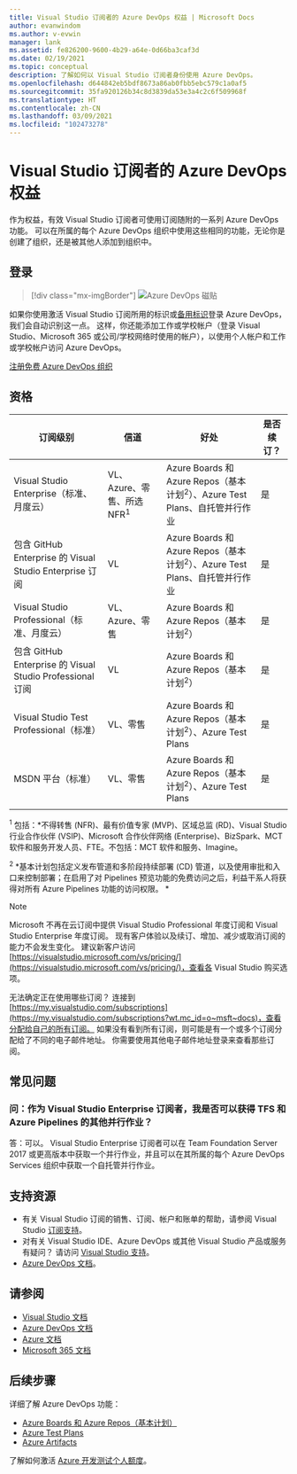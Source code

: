 ```yaml
---
title: Visual Studio 订阅者的 Azure DevOps 权益 | Microsoft Docs
author: evanwindom
ms.author: v-evwin
manager: lank
ms.assetid: fe826200-9600-4b29-a64e-0d66ba3caf3d
ms.date: 02/19/2021
ms.topic: conceptual
description: 了解如何以 Visual Studio 订阅者身份使用 Azure DevOps。
ms.openlocfilehash: d644842eb5bdf8673a86ab0fbb5ebc579c1a0af5
ms.sourcegitcommit: 35fa920126b34c8d3839da53e3a4c2c6f509968f
ms.translationtype: HT
ms.contentlocale: zh-CN
ms.lasthandoff: 03/09/2021
ms.locfileid: "102473278"
---
```

# <a name="azure-devops-benefits-for-visual-studio-subscribers"></a>Visual Studio 订阅者的 Azure DevOps 权益
作为权益，有效 Visual Studio 订阅者可使用订阅随附的一系列 Azure DevOps 功能。 可以在所属的每个 Azure DevOps 组织中使用这些相同的功能，无论你是创建了组织，还是被其他人添加到组织中。

## <a name="sign-in"></a>登录

   > [!div class="mx-imgBorder"]
   > ![Azure DevOps 磁贴](_img/vs-azure-devops/vs-azure-devops-tile.png "单击“开始”以登录到 Azure DevOps。")

   
如果你使用激活 Visual Studio 订阅所用的标识或[备用标识](vs-alternate-identity.md)登录 Azure DevOps，我们会自动识别这一点。  这样，你还能添加工作或学校帐户（登录 Visual Studio、Microsoft 365 或公司/学校网络时使用的帐户），以使用个人帐户和工作或学校帐户访问 Azure DevOps。

[注册免费 Azure DevOps 组织](https://visualstudio.microsoft.com/team-services/)

## <a name="eligibility"></a>资格
| 订阅级别                                                 |     信道                                            | 好处                                                          | 是否续订？    |
|--------------------------------------------------------------------|---------------------------------------------------------|------------------------------------------------------------------|---------------|
| Visual Studio Enterprise（标准、月度云）   | VL、Azure、零售、所选 NFR<sup>1</sup>  | Azure Boards 和 Azure Repos（基本计划<sup>2</sup>）、Azure Test Plans、自托管并行作业 |  是          |
| 包含 GitHub Enterprise 的 Visual Studio Enterprise 订阅   | VL| Azure Boards 和 Azure Repos（基本计划<sup>2</sup>）、Azure Test Plans、自托管并行作业 |  是          |
| Visual Studio Professional（标准、月度云） | VL、Azure、零售                                        | Azure Boards 和 Azure Repos（基本计划<sup>2</sup>）                                                             |  是          |
| 包含 GitHub Enterprise 的 Visual Studio Professional 订阅 | VL| Azure Boards 和 Azure Repos（基本计划<sup>2</sup>）                                                             |  是          |
| Visual Studio Test Professional（标准）                         | VL、零售                                              | Azure Boards 和 Azure Repos（基本计划<sup>2</sup>）、Azure Test Plans                                              |  是          |
| MSDN 平台（标准）                                          | VL、零售                                              | Azure Boards 和 Azure Repos（基本计划<sup>2</sup>）、Azure Test Plans                                             |  是          |
||

<sup>1</sup>  包括：*不得转售 (NFR)、最有价值专家 (MVP)、区域总监 (RD)、Visual Studio 行业合作伙伴 (VSIP)、Microsoft 合作伙伴网络 (Enterprise)、BizSpark、MCT 软件和服务开发人员、FTE。不包括：MCT 软件和服务、Imagine。

<sup>2</sup> *基本计划包括定义发布管道和多阶段持续部署 (CD) 管道，以及使用审批和入口来控制部署；在启用了对 Pipelines 预览功能的免费访问之后，利益干系人将获得对所有 Azure Pipelines 功能的访问权限。 *

> [!NOTE]
> Microsoft 不再在云订阅中提供 Visual Studio Professional 年度订阅和 Visual Studio Enterprise 年度订阅。 现有客户体验以及续订、增加、减少或取消订阅的能力不会发生变化。 建议新客户访问 [https://visualstudio.microsoft.com/vs/pricing/](https://visualstudio.microsoft.com/vs/pricing/)，查看各 Visual Studio 购买选项。

无法确定正在使用哪些订阅？  连接到 [https://my.visualstudio.com/subscriptions](https://my.visualstudio.com/subscriptions?wt.mc_id=o~msft~docs)，查看分配给自己的所有订阅。
如果没有看到所有订阅，则可能是有一个或多个订阅分配给了不同的电子邮件地址。  你需要使用其他电子邮件地址登录来查看那些订阅。

## <a name="frequently-asked-questions"></a>常见问题
### <a name="q-as-a-visual-studio-enterprise-subscriber-do-i-get-additional-parallel-jobs-for-tfs-and-azure-pipelines"></a>问：作为 Visual Studio Enterprise 订阅者，我是否可以获得 TFS 和 Azure Pipelines 的其他并行作业？
答：可以。 Visual Studio Enterprise 订阅者可以在 Team Foundation Server 2017 或更高版本中获取一个并行作业，并且可以在其所属的每个 Azure DevOps Services 组织中获取一个自托管并行作业。

## <a name="support-resources"></a>支持资源
- 有关 Visual Studio 订阅的销售、订阅、帐户和账单的帮助，请参阅 Visual Studio [订阅支持](https://aka.ms/vssubscriberhelp)。
- 对有关 Visual Studio IDE、Azure DevOps 或其他 Visual Studio 产品或服务有疑问？  请访问 [Visual Studio 支持](https://visualstudio.microsoft.com/support/)。
- [Azure DevOps 文档](/azure/devops/)。

## <a name="see-also"></a>请参阅
- [Visual Studio 文档](/visualstudio/)
- [Azure DevOps 文档](/azure/devops/)
- [Azure 文档](/azure/)
- [Microsoft 365 文档](/microsoft-365/)

## <a name="next-steps"></a>后续步骤
详细了解 Azure DevOps 功能：
- [Azure Boards 和 Azure Repos（基本计划）](https://azure.microsoft.com/services/devops/compare-features/)
- [Azure Test Plans](https://marketplace.visualstudio.com/items?itemName=ms.vss-testmanager-web)
- [Azure Artifacts](https://marketplace.visualstudio.com/items?itemName=ms.feed)

了解如何激活 [Azure 开发测试个人额度](vs-azure.md)。